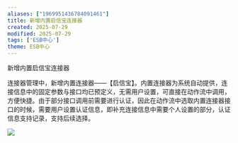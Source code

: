 ```yaml
---
aliases: ["1969951436784091461"]
title: 新增内置启信宝连接器
created: 2025-07-29
modified: 2025-07-29
tags: ['ESB中心']
theme: ESB中心
---
```


新增内置启信宝连接器

连接器管理中，新增内置连接器——【启信宝】。内置连接器为系统自动提供，连接信息中的固定参数与接口均已预定义，无需用户设置，可直接在动作流中调用，方便快捷。由于部分接口调用前需要进行认证，因此在动作流中选取内置连接器接口的时候，需要用户设置认证信息，即补充连接信息中需要个人设置的部分，认证信息支持记录，支持后续选择。

![](https://myhelpdoc.oss-cn-heyuan.aliyuncs.com/mdimages/c1d1217a35bcbfc73e7dd0c2514391ec.jpg)

